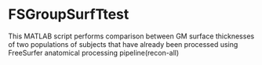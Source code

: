 # FSGroupSurfTtest
This MATLAB script performs comparison between GM surface thicknesses of two populations of subjects that have already been processed using FreeSurfer anatomical processing pipeline(recon-all)
